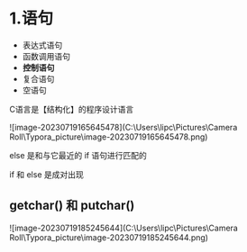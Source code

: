 # 1.语句

- 表达式语句
- 函数调用语句
- **控制语句**
- 复合语句
- 空语句



C语言是【结构化】的程序设计语言



![image-20230719165645478](C:\Users\lipc\Pictures\Camera Roll\Typora_picture\image-20230719165645478.png)

else 是和与它最近的 if 语句进行匹配的

if 和 else 是成对出现



 ## getchar() 和 putchar()

![image-20230719185245644](C:\Users\lipc\Pictures\Camera Roll\Typora_picture\image-20230719185245644.png)

